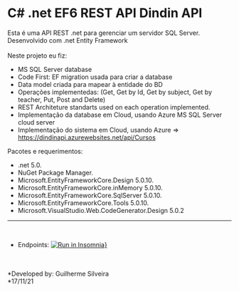 <h1>C# .net EF6 REST API Dindin API</h1>

Esta é uma API REST .net para gerenciar um servidor SQL Server. Desenvolvido com .net Entity Framework</br>
</br>Neste projeto eu fiz:

* MS SQL Server database
* Code First: EF migration usada para criar a database
* Data model criada para mapear à entidade do BD
* Operações implementedas: (Get, Get by Id, Get by subject, Get by teacher, Put, Post and Delete)
* REST Architeture standarts used on each operation implemented.
* Implementação da database em Cloud, usando Azure MS SQL Server cloud server
* Implementação do sistema em Cloud, usando Azure => https://dindinapi.azurewebsites.net/api/Cursos

Pacotes e requerimentos:

* .net 5.0.
* NuGet Package Manager.
* Microsoft.EntityFrameworkCore.Design 5.0.10.
* Microsoft.EntityFrameworkCore.inMemory 5.0.10.
* Microsoft.EntityFrameworkCore.SqlServer 5.0.10.
* Microsoft.EntityFrameworkCore.Tools 5.0.10.
* Microsoft.VisualStudio.Web.CodeGenerator.Design 5.0.2

***
<br>

* Endpoints: 
  [![Run in Insomnia}](https://insomnia.rest/images/run.svg)](https://insomnia.rest/run/?label=Dindin%20APi&uri=https%3A%2F%2Fgithub.com%2Fsilveira-g%2FDindinAPI%2Fblob%2Fmain%2FInsomnia_API)

<br><br>
*Developed by: Guilherme Silveira<br>
*17/11/21



